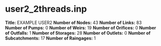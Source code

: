 # user2_2threads.inp
**Title:** EXAMPLE USER2
**Number of Nodes:** 43
**Number of Links:** 83
**Number of Pumps:** 0
**Number of Weirs:** 19
**Number of Orifices:** 0
**Number of Outfalls:** 1
**Number of Storages:** 28
**Number of Outlets:** 0
**Number of Subcatchments:** 17
**Number of Raingages:** 1
